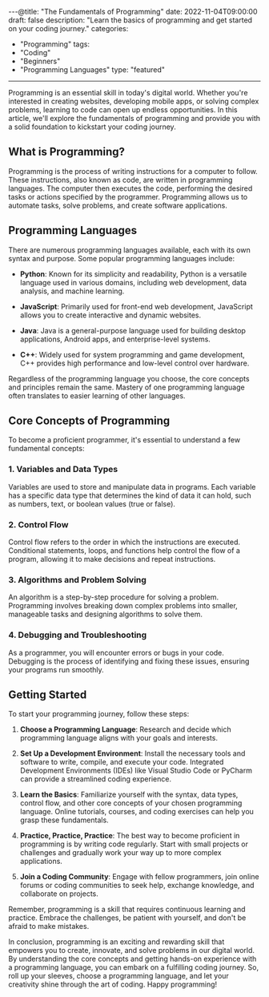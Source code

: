 ---@title: "The Fundamentals of Programming"
date: 2022-11-04T09:00:00
draft: false
description: "Learn the basics of programming and get started on your coding journey."
categories: 
- "Programming"
tags: 
- "Coding"
- "Beginners"
- "Programming Languages"
type: "featured"
---

Programming is an essential skill in today's digital world. Whether you're interested in creating websites, developing mobile apps, or solving complex problems, learning to code can open up endless opportunities. In this article, we'll explore the fundamentals of programming and provide you with a solid foundation to kickstart your coding journey.

## What is Programming?

Programming is the process of writing instructions for a computer to follow. These instructions, also known as code, are written in programming languages. The computer then executes the code, performing the desired tasks or actions specified by the programmer. Programming allows us to automate tasks, solve problems, and create software applications.

## Programming Languages

There are numerous programming languages available, each with its own syntax and purpose. Some popular programming languages include:

- **Python**: Known for its simplicity and readability, Python is a versatile language used in various domains, including web development, data analysis, and machine learning.

- **JavaScript**: Primarily used for front-end web development, JavaScript allows you to create interactive and dynamic websites.

- **Java**: Java is a general-purpose language used for building desktop applications, Android apps, and enterprise-level systems.

- **C++**: Widely used for system programming and game development, C++ provides high performance and low-level control over hardware.

Regardless of the programming language you choose, the core concepts and principles remain the same. Mastery of one programming language often translates to easier learning of other languages.

## Core Concepts of Programming

To become a proficient programmer, it's essential to understand a few fundamental concepts:

### 1. Variables and Data Types

Variables are used to store and manipulate data in programs. Each variable has a specific data type that determines the kind of data it can hold, such as numbers, text, or boolean values (true or false).

### 2. Control Flow

Control flow refers to the order in which the instructions are executed. Conditional statements, loops, and functions help control the flow of a program, allowing it to make decisions and repeat instructions.

### 3. Algorithms and Problem Solving

An algorithm is a step-by-step procedure for solving a problem. Programming involves breaking down complex problems into smaller, manageable tasks and designing algorithms to solve them.

### 4. Debugging and Troubleshooting

As a programmer, you will encounter errors or bugs in your code. Debugging is the process of identifying and fixing these issues, ensuring your programs run smoothly.

## Getting Started

To start your programming journey, follow these steps:

1. **Choose a Programming Language**: Research and decide which programming language aligns with your goals and interests.

2. **Set Up a Development Environment**: Install the necessary tools and software to write, compile, and execute your code. Integrated Development Environments (IDEs) like Visual Studio Code or PyCharm can provide a streamlined coding experience.

3. **Learn the Basics**: Familiarize yourself with the syntax, data types, control flow, and other core concepts of your chosen programming language. Online tutorials, courses, and coding exercises can help you grasp these fundamentals.

4. **Practice, Practice, Practice**: The best way to become proficient in programming is by writing code regularly. Start with small projects or challenges and gradually work your way up to more complex applications.

5. **Join a Coding Community**: Engage with fellow programmers, join online forums or coding communities to seek help, exchange knowledge, and collaborate on projects.

Remember, programming is a skill that requires continuous learning and practice. Embrace the challenges, be patient with yourself, and don't be afraid to make mistakes.

In conclusion, programming is an exciting and rewarding skill that empowers you to create, innovate, and solve problems in our digital world. By understanding the core concepts and getting hands-on experience with a programming language, you can embark on a fulfilling coding journey. So, roll up your sleeves, choose a programming language, and let your creativity shine through the art of coding. Happy programming!
